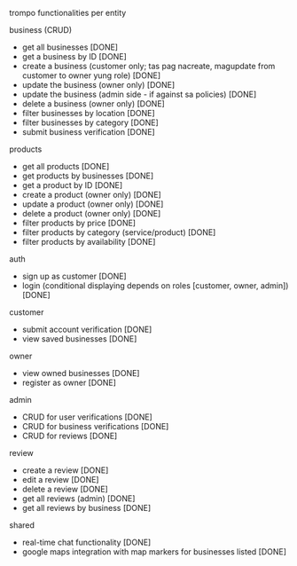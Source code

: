 trompo functionalities per entity

business (CRUD)
- get all businesses [DONE]
- get a business by ID [DONE]
- create a business (customer only; tas pag nacreate, magupdate from customer to owner yung role) [DONE]
- update the business (owner only) [DONE]
- update the business (admin side - if against sa policies) [DONE]
- delete a business (owner only) [DONE]
- filter businesses by location [DONE]
- filter businesses by category [DONE]
- submit business verification [DONE]

products
- get all products [DONE]
- get products by businesses [DONE]
- get a product by ID [DONE]
- create a product (owner only) [DONE]
- update a product (owner only) [DONE]
- delete a product (owner only) [DONE]
- filter products by price [DONE]
- filter products by category (service/product) [DONE]
- filter products by availability [DONE]

auth
- sign up as customer [DONE]
- login (conditional displaying depends on roles [customer, owner, admin]) [DONE]

customer 
- submit account verification [DONE]
- view saved businesses [DONE]

owner 
- view owned businesses [DONE]
- register as owner [DONE]

admin
- CRUD for user verifications [DONE]
- CRUD for business verifications [DONE]
- CRUD for reviews [DONE]

review
- create a review [DONE]
- edit a review [DONE]
- delete a review [DONE]
- get all reviews (admin) [DONE]
- get all reviews by business [DONE]

shared
- real-time chat functionality [DONE]
- google maps integration with map markers for businesses listed [DONE]
